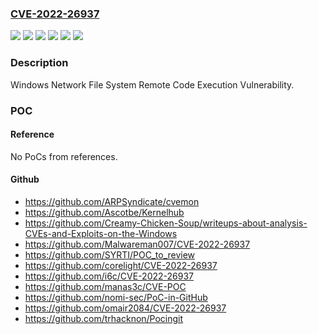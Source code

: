 ### [CVE-2022-26937](https://cve.mitre.org/cgi-bin/cvename.cgi?name=CVE-2022-26937)
![](https://img.shields.io/static/v1?label=Product&message=Windows%20Server%202022%20(Server%20Core%20installation)&color=blue)
![](https://img.shields.io/static/v1?label=Product&message=Windows%20Server%202022&color=blue)
![](https://img.shields.io/static/v1?label=Product&message=Windows%20Server%2C%20version%2020H2%20(Server%20Core%20Installation)&color=blue)
![](https://img.shields.io/static/v1?label=Product&message=Windows%20Server&color=blue)
![](https://img.shields.io/static/v1?label=Version&message=n%2Fa&color=blue)
![](https://img.shields.io/static/v1?label=Vulnerability&message=Remote%20Code%20Execution&color=brighgreen)

### Description

Windows Network File System Remote Code Execution Vulnerability.

### POC

#### Reference
No PoCs from references.

#### Github
- https://github.com/ARPSyndicate/cvemon
- https://github.com/Ascotbe/Kernelhub
- https://github.com/Creamy-Chicken-Soup/writeups-about-analysis-CVEs-and-Exploits-on-the-Windows
- https://github.com/Malwareman007/CVE-2022-26937
- https://github.com/SYRTI/POC_to_review
- https://github.com/corelight/CVE-2022-26937
- https://github.com/i6c/CVE-2022-26937
- https://github.com/manas3c/CVE-POC
- https://github.com/nomi-sec/PoC-in-GitHub
- https://github.com/omair2084/CVE-2022-26937
- https://github.com/trhacknon/Pocingit

